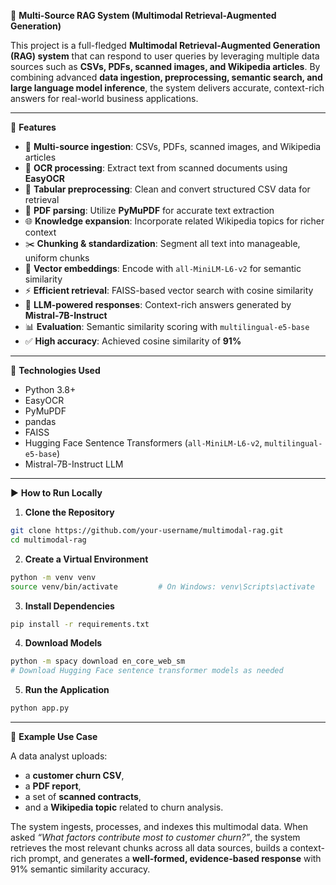 📂 **Multi-Source RAG System (Multimodal Retrieval-Augmented Generation)**

This project is a full-fledged **Multimodal Retrieval-Augmented Generation (RAG) system** that can respond to user queries by leveraging multiple data sources such as **CSVs, PDFs, scanned images, and Wikipedia articles**. By combining advanced **data ingestion, preprocessing, semantic search, and large language model inference**, the system delivers accurate, context-rich answers for real-world business applications.

---

🚀 **Features**

* 📑 **Multi-source ingestion**: CSVs, PDFs, scanned images, and Wikipedia articles
* 🔎 **OCR processing**: Extract text from scanned documents using **EasyOCR**
* 🧹 **Tabular preprocessing**: Clean and convert structured CSV data for retrieval
* 📄 **PDF parsing**: Utilize **PyMuPDF** for accurate text extraction
* 🌐 **Knowledge expansion**: Incorporate related Wikipedia topics for richer context
* ✂️ **Chunking & standardization**: Segment all text into manageable, uniform chunks
* 🧠 **Vector embeddings**: Encode with `all-MiniLM-L6-v2` for semantic similarity
* ⚡ **Efficient retrieval**: FAISS-based vector search with cosine similarity
* 🤖 **LLM-powered responses**: Context-rich answers generated by **Mistral-7B-Instruct**
* 📊 **Evaluation**: Semantic similarity scoring with `multilingual-e5-base`
* ✅ **High accuracy**: Achieved cosine similarity of **91%**

---

🧠 **Technologies Used**

* Python 3.8+
* EasyOCR
* PyMuPDF
* pandas
* FAISS
* Hugging Face Sentence Transformers (`all-MiniLM-L6-v2`, `multilingual-e5-base`)
* Mistral-7B-Instruct LLM

---

▶️ **How to Run Locally**

1. **Clone the Repository**

```bash
git clone https://github.com/your-username/multimodal-rag.git
cd multimodal-rag
```

2. **Create a Virtual Environment**

```bash
python -m venv venv
source venv/bin/activate         # On Windows: venv\Scripts\activate
```

3. **Install Dependencies**

```bash
pip install -r requirements.txt
```

4. **Download Models**

```bash
python -m spacy download en_core_web_sm
# Download Hugging Face sentence transformer models as needed
```

5. **Run the Application**

```bash
python app.py
```

---

📎 **Example Use Case**

A data analyst uploads:

* a **customer churn CSV**,
* a **PDF report**,
* a set of **scanned contracts**,
* and a **Wikipedia topic** related to churn analysis.

The system ingests, processes, and indexes this multimodal data. When asked *“What factors contribute most to customer churn?”*, the system retrieves the most relevant chunks across all data sources, builds a context-rich prompt, and generates a **well-formed, evidence-based response** with 91% semantic similarity accuracy.
